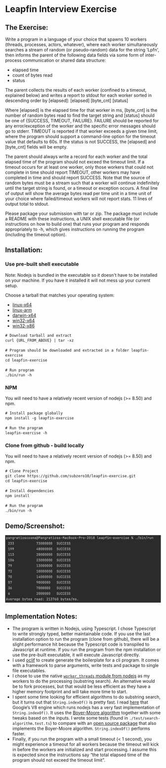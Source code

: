 # Leapfin Interview Exercise

## The Exercise:

Write a program in a language of your choice that spawns 10 workers (threads, processes, actors, whatever), where each worker simultaneously searches a stream of random (or pseudo-random) data for the string 'Lpfn', then informs the parent of the following data fields via some form of inter-process communication or shared data structure:
* elapsed time
* count of bytes read
* status

The parent collects the results of each worker (confined to a timeout, explained below) and writes a report to stdout for each worker sorted in descending order by [elapsed]:
[elapsed] [byte_cnt] [status]

Where [elapsed] is the elapsed time for that worker in ms, [byte_cnt] is the number of random bytes read to find the target string and [status] should be one of {SUCCESS, TIMEOUT, FAILURE}. FAILURE should be reported for any error/exception of the worker and the specific error messages should go to stderr. TIMEOUT is reported if that worker exceeds a given time limit, where the program should support a command-line option for the timeout value that defaults to 60s. If the status is not SUCCESS, the [elapsed] and [byte_cnt] fields will be empty.

The parent should always write a record for each worker and the total elapsed time of the program should not exceed the timeout limit. If a timeout occurs for at least one worker, only those workers that could not complete in time should report TIMEOUT, other workers may have completed in time and should report SUCCESS. Note that the source of random bytes must be a stream such that a worker will continue indefinitely until the target string is found, or a timeout or exception occurs. A final line of output will show the average bytes read per time unit in a time unit of your choice where failed/timeout workers will not report stats. 11 lines of output total to stdout.

Please package your submission with tar or zip. The package must include a README with these instructions, a UNIX shell executable file (or instructions on how to build one) that runs your program and responds appropriately to -h, which gives instructions on running the program (including the timeout option).

## Installation:

### Use pre-built shell executable

Note: Nodejs is bundled in the executable so it doesn't have to be installed on your machine. If you have it installed it will not mess up your current setup.

Choose a tarball that matches your operating system:
- [linux-x64](https://leapfin-exercise.s3.amazonaws.com/leapfin-exercise-linux-x64.tar.gz)
- [linux-arm](https://leapfin-exercise.s3.amazonaws.com/leapfin-exercise-linux-arm.tar.gz)
- [darwin-x64](https://leapfin-exercise.s3.amazonaws.com/leapfin-exercise-darwin-x64.tar.gz)
- [win32-x64](https://leapfin-exercise.s3.amazonaws.com/leapfin-exercise-win32-x64.tar.gz)
- [win32-x86](https://leapfin-exercise.s3.amazonaws.com/leapfin-exercise-win32-x86.tar.gz)

```shell
# Download tarball and extract
curl {URL_FROM_ABOVE} | tar -xz

# Program should be downloaded and extracted in a folder leapfin-exercise
cd leapfin-exercise

# Run program
./bin/run -h
```

### NPM

You will need to have a relatively recent version of nodejs (>= 8.50) and npm.
```shell
# Install package globally
npm install -g leapfin-exercise

# Run the program
leapfin-exercise -h
``` 

### Clone from github - build locally

You will need to have a relatively recent version of nodejs (>= 8.50) and npm.
```shell
# Clone Project
git clone https://github.com/subzero10/leapfin-exercise.git
cd leapfin-exercise

# Install dependencies
npm install

# Run the program
./bin/run -h
```

## Demo/Screenshot:

![screenshot.png](screenshot.png)

## Implementation Notes:

- The program is written in Nodejs, using Typescript. I chose Typescript to write strongly typed, better maintainable code. If you use the last installation option to run the program (clone from github), there will be a slight performance hit because the Typescript code is transpiled to Javascript at runtime. If you run the program from the npm installation or use the pre-built executable, it will execute Javascript directly.
- I used [oclif](https://oclif.io/) to create generate the boilerplate for a cli program. It comes with a framework to parse arguments, write tests and package to single file executables.
- I chose to use the native [`worker_threads` module from nodejs](https://nodejs.org/api/worker_threads.html) as my workers to do the processing (substring search). An alternative would be to fork processes, but that would be less efficient as they have a higher memory footprint and will take more time to start.
- I spent some time looking for efficient algorithms to do substring search, but it turns out that `String.indexOf()` is pretty fast. I read [here](https://harrymoreno.com/2015/08/18/substring-searching-in-javascript.html) that Google’s V8 engine which runs nodejs has a very fast implementation of `String.indexOf()`. It uses the [Boyer-Moore algorithm](https://en.wikipedia.org/wiki/Boyer%E2%80%93Moore_string-search_algorithm) together with some tweaks based on the inputs. I wrote some tests (found in `./test/search-algorithm.test.ts`) to compare with an [open source package](https://www.npmjs.com/package/fast-string-search) that also implements the Boyer-Moore algorithm. `String.indexOf()` performs faster.
- Finally, if you run the program with a small timeout (< 1 second), you might experience a timeout for all workers because the timeout will kick in before the workers are initialized and start processing. I assume this is expected since the instructions say “the total elapsed time of the program should not exceed the timeout limit”.

